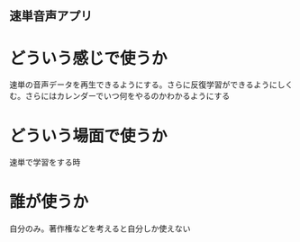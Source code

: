 ## 速単音声アプリ

# どういう感じで使うか
速単の音声データを再生できるようにする。さらに反復学習ができるようにしくむ。さらにはカレンダーでいつ何をやるのかわかるようにする

# どういう場面で使うか
速単で学習をする時

# 誰が使うか
自分のみ。著作権などを考えると自分しか使えない